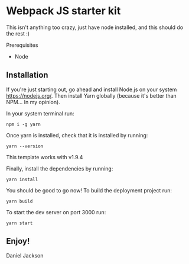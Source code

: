 # Webpack JS starter kit
This isn't anything too crazy, just have node installed, and this should do the rest :)

Prerequisites
* Node

## Installation
If you're just starting out, go ahead and install Node.js on your system <https://nodejs.org/>.
Then install Yarn globally (because it's better than NPM... In my opinion).

In your system terminal run:
```
npm i -g yarn
```

Once yarn is installed, check that it is installed by running:
```
yarn --version
```

This template works with v1.9.4

Finally, install the dependencies by running:
```
yarn install
```

You should be good to go now!
To build the deployment project run:
```
yarn build
```

To start the dev server on port 3000 run:
```
yarn start
```

Enjoy!
-
Daniel Jackson
